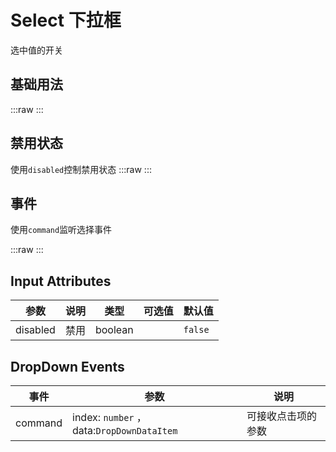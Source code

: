 # Select 下拉框

选中值的开关

## 基础用法

:::raw
<preview path="../../components/form/select/select.vue"></preview>
:::

## 禁用状态

使用`disabled`控制禁用状态
:::raw
<preview path="../../components/form/select/select-disabled.vue"></preview>
:::
## 事件

使用`command`监听选择事件

:::raw
<preview path="../../components/form/select/select-command.vue"></preview>
:::
## Input Attributes

| 参数     | 说明 | 类型    | 可选值 | 默认值  |
| -------- | ---- | ------- | ------ | ------- |
| disabled | 禁用 | boolean |        | `false` |

## DropDown Events

| 事件    | 参数                                      | 说明               |
| ------- | ----------------------------------------- | ------------------ |
| command | index: `number` ，data:`DropDownDataItem` | 可接收点击项的参数 |
